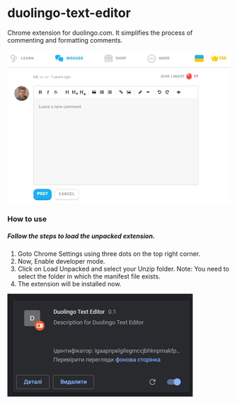 # duolingo-text-editor

Chrome extension for duolingo.com. It simplifies the process of commenting and formatting comments.

![duoling text editor](editor_example.jpg)

### How to use

##### Follow the steps to load the unpacked extension.
1. Goto Chrome Settings using three dots on the top right corner.
2. Now, Enable developer mode.
3. Click on Load Unpacked and select your Unzip folder. Note: You need to select the folder in which the manifest file exists.
4. The extension will be installed now.

![chrome extension](chrome_extension.jpg)